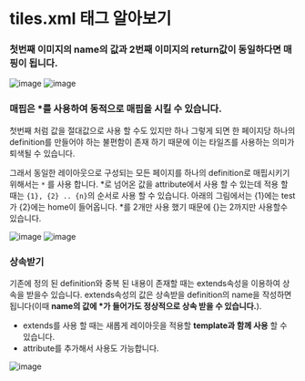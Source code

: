 # tiles.xml 태그 알아보기
### 첫번째 이미지의 name의 값과 2번째 이미지의 return값이 동일하다면 매핑이 됩니다.

![image](https://user-images.githubusercontent.com/42727909/49492322-250c9100-f89b-11e8-85e6-0b1d0b3bcb91.png)
![image](https://user-images.githubusercontent.com/42727909/49492395-6a30c300-f89b-11e8-8e59-1f9bf36b676f.png)

### 매핍은 *를 사용하여 동적으로 매핍을 시킬 수 있습니다.
첫번째 처럼 값을 절대값으로 사용 할 수도 있지만 하나 그렇게 되면 한 페이지당 하나의 definition를 만들어야 하는 불편함이 존재 하기 때문에 이는 타일즈를 사용하는 의미가 퇴색될 수 있습니다. 

그래서 동일한 레이아웃으로 구성되는 모든 페이지를 하나의 definition로 매핍시키기 위해서는 ` * ` 를 사용 합니다. *로 넘어온 값을 attribute에서 사용 할 수 있는데 적용 할 때는 ` {1}, {2} .. {n} `의 순서로 사용 할 수 있습니다.
아래의 그림에서는 {1}에는 test가 {2}에는 home이 들어옵니다. *를 2개만 사용 했기 때문에 {}는 2까지만 사용할수 있습니다.

![image](https://user-images.githubusercontent.com/42727909/49492547-0c50ab00-f89c-11e8-8476-5107604b054d.png)
![image](https://user-images.githubusercontent.com/42727909/49492570-29857980-f89c-11e8-9d08-fdb355db5542.png)

### 상속받기
기존에 정의 된 definition와 중복 된 내용이 존재할 때는 extends속성을 이용하여 상속을 받을수 있습니다. extends속성의 값은 상속받을 definition의 name을 작성하면 됩니다(이때 **name의 값에 *가 들어가도 정상적으로 상속 받을 수 있습니다.**).

- extends를 사용 할 때는 새롭게 레이아웃을 적용할 **template과 함께 사용** 할 수 있습니다.
- attribute를 추가해서 사용도 가능합니다.

![image](https://user-images.githubusercontent.com/42727909/49492994-bbda4d00-f89d-11e8-9991-e19e8cdbd330.png)

